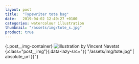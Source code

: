 ```yaml
---
layout: post
title:  "Typewriter tote bag"
date:   2019-04-02 12:49:27 +0100
categories: watercolour illustration
thumbnail: "/assets/img/tote_s.jpg"
product: true
---
```

{:.post__img-container}
  ![illustration by Vincent Navetat](""){:class="post__img"}{:data-lazy-src="{{ "/assets/img/tote.jpg" | absolute_url }}"}
